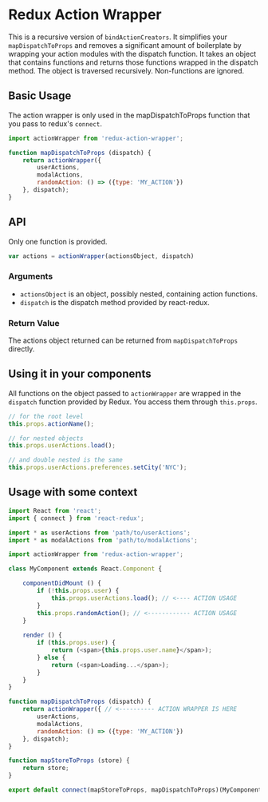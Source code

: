 # Redux Action Wrapper

This is a recursive version of `bindActionCreators`. It simplifies your `mapDispatchToProps` and removes a significant amount of boilerplate by wrapping your action modules with the dispatch function. It takes an object that contains functions and returns those functions wrapped in the dispatch method. The object is traversed recursively. Non-functions are ignored.

## Basic Usage

The action wrapper is only used in the mapDispatchToProps function that you pass to redux's `connect`.

```javascript
import actionWrapper from 'redux-action-wrapper';

function mapDispatchToProps (dispatch) {
	return actionWrapper({
		userActions,
		modalActions,
		randomAction: () => ({type: 'MY_ACTION'})
	}, dispatch);
}
```

## API

Only one function is provided.

```javascript
var actions = actionWrapper(actionsObject, dispatch)
```

### Arguments

* `actionsObject` is an object, possibly nested, containing action functions.
* `dispatch` is the dispatch method provided by react-redux.

### Return Value

The actions object returned can be returned from `mapDispatchToProps` directly.

## Using it in your components

All functions on the object passed to `actionWrapper` are wrapped in the `dispatch` function provided by Redux. You access them through `this.props`.

```javascript
// for the root level
this.props.actionName();

// for nested objects
this.props.userActions.load();

// and double nested is the same
this.props.userActions.preferences.setCity('NYC');
```

## Usage with some context

```javascript
import React from 'react';
import { connect } from 'react-redux';

import * as userActions from 'path/to/userActions';
import * as modalActions from 'path/to/modalActions';

import actionWrapper from 'redux-action-wrapper';

class MyComponent extends React.Component {

	componentDidMount () {
		if (!this.props.user) {
			this.props.userActions.load(); // <---- ACTION USAGE
		}
		this.props.randomAction(); // <------------ ACTION USAGE
	}
	
	render () {
		if (this.props.user) {
			return (<span>{this.props.user.name}</span>);
		} else {
			return (<span>Loading...</span>);
		}
	}
}

function mapDispatchToProps (dispatch) {
	return actionWrapper({ // <---------- ACTION WRAPPER IS HERE
		userActions,
		modalActions,
		randomAction: () => ({type: 'MY_ACTION'})
	}, dispatch);
}

function mapStoreToProps (store) {
	return store;
}

export default connect(mapStoreToProps, mapDispatchToProps)(MyComponent);
```
